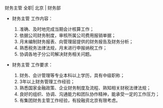 财务主管 全职| 北京 | 财务部

* 财务主管 工作内容：

  1. 准确、及时地完成当期会计核算工作；
  1. 依据公司财务制度，审核所属公司费用报销单据；  1. 月末编制财务报表、向管理层提供的财务报告及财务分析；
  1. 熟悉税务法律法规，月末进行申报纳税工作；
  1. 协调各地子分公司解决财务相关问题。 

* 财务主管 工作要求：

  1. 财务、会计管理等专业本科以上学历，具有中级职称；
  1. 3年以上财务管理工作经验；
  1. 熟悉国家金融政策、企业财务制度及流程、熟知相关财税法律法规；  1. 良好的组织、协调、沟通能力和团队协作精神，能承受一定的工作压力；
  1. 有集团财务主管工作经验，有投融资北京有限考虑。

